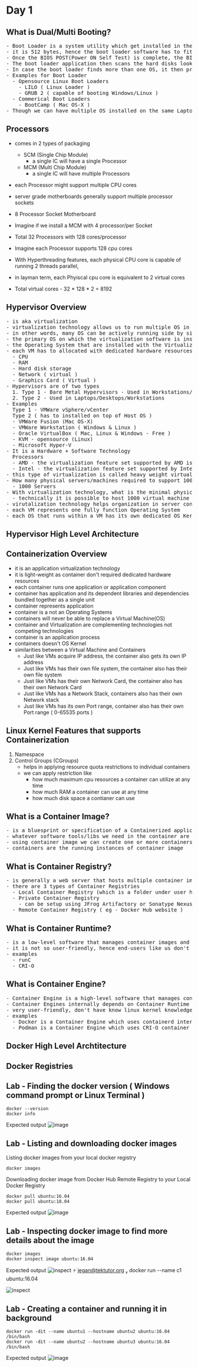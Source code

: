 # Day 1

## What is Dual/Multi Booting?
<pre>
- Boot Loader is a system utility which get installed in the Master Boot Record(MBR) in the hard disk
- it is 512 bytes, hence the boot loader software has to fit within the MBR ( Sector 0, Byte 0 in Hard Disk )
- Once the BIOS POST(Power ON Self Test) is complete, the BIOS will instruct the CPU to load and run the Boot Loader
- The boot loader application then scans the hard disks looking for Operating System installed
- In case the boot loader finds more than one OS, it then prepare a menu and displays the menu for us to choose which OS we wish boot into
- Examples for Boot Loader
  - Opensource Linux Boot Loaders
    - LILO ( Linux Loader )
    - GRUB 2 ( capable of booting Windows/Linux )
  - Commerical Boot Loaders
    - BootCamp ( Mac OS-X )
- Though we can have multiple OS installed on the same Laptop/Desktop, only OS can be active at any point
</pre>

## Processors
- comes in 2 types of packaging
  - SCM (Single Chip Module)
    - a single IC will have a single Processor
  - MCM (Multi Chip Module)
    - a single IC will have multiple Processors
- each Processor might support multiple CPU cores
- server grade motherboards generally support multiple processor sockets
- 8 Processor Socket Motherboard
- Imagine if we install a MCM with 4 processor/per Socket
- Total 32 Processors with 128 cores/processor

- Imagine each Processor supports 128 cpu cores
- With Hyperthreading features, each physical CPU core is capable of running 2 threads parallel,
- in layman term, each Phyiscal cpu core is equivalent to 2 virtual cores
- Total virtual cores - 32 * 128 * 2 = 8192

## Hypervisor Overview
<pre>
- is aka virtualization
- virtualization technology allows us to run multiple OS in a laptop/desktop/workstation/server at the same time
- in other words, many OS can be actively running side by side on a single machine
- the primary OS on which the virtualization software is installed is called as Host OS
- the Operating System that are installed with the Virtualization software (hypervisor) is called Guest OS or Virtual Machine(VM)
- each VM has to allocated with dedicated hardware resources
  - CPU
  - RAM
  - Hard disk storage
  - Network ( virtual )
  - Graphics Card ( Virtual )
- Hypervisors are of two types
  1. Type 1 - Bare Metal Hypervisors - Used in Workstations/Servers
  2. Type 2 - Used in Laptops/Desktops/Workstations
- Examples
  Type 1 - VMWare vSphere/vCenter
  Type 2 ( has to installed on top of Host OS )
  - VMWare Fusion (Mac OS-X)
  - VMWare Workstation ( Windows & Linux )
  - Oracle VirtualBox ( Mac, Linux & Windows - Free )
  - KVM - opensource (Linux)
  - Microsoft Hyper-V 
- It is a Hardware + Software Technology
  Processors
  - AMD - the virtualization feature set supported by AMD is called AMD-V
  - Intel - the virtualization feature set supported by Intel is called VT-X
- this type of virtualization is called heavy weight virtualization as each VM requires dedicated h/w resources
- How many physical servers/machines required to support 1000 OS in the absence of Virtualization technology
  - 1000 Servers
- With virtualization technology, what is the minimal physical servers required to support 1000 OS?
  - technically it is possible to host 1000 virtual machine in a single server
- virutalization technology helps organization in server consildation with few number of physical server
- each VM represents one fully function Operating System
- each OS that runs within a VM has its own dedicated OS Kernel
</pre>

## Hypervisor High Level Architecture

## Containerization Overview
- it is an application virtualization technology
- it is light-weight as container don't required dedicated hardware resources
- each container runs one application or application component
- container has application and its dependent libraries and dependencies bundled together as a single unit
- container represents application
- container is a not an Operating Systems
- containers will never be able to replace a Virtual Machine(OS)
- container and Virtualization are complementing technologies not competing technologies
- container is an application process
- containers doesn't OS Kernel
- similarities between a Virtual Machine and Containers
  - Just like VMs acquire IP address, the container also gets its own IP address
  - Just like VMs has their own file system, the container also has their own file system
  - Just like VMs has their own Network Card, the container also has their own Network Card
  - Just like VMs has a Network Stack, containers also has their own Network stack
  - Just like VMs has its own Port range, container also has their own Port range ( 0-65535 ports )

## Linux Kernel Features that supports Containerization
1. Namespace
2. Control Groups (CGroups)
   - helps in applying resource quota restrictions to individual containers
   - we can apply restriction like
     - how much maximum cpu resources a container can utilize at any time
     - how much RAM a container can use at any time
     - how much disk space a contianer can use 

## What is a Container Image?
<pre>
- is a bluesprint or specification of a Containerized application
- whatever software tools/libs we need in the container are installed in the container image
- using container image we can create one or more containers
- containers are the running instances of container image
</pre>  
 
## What is Container Registry?
<pre>
- is generally a web server that hosts multiple container images for us upload/download container images
- there are 3 types of Container Registries
  - Local Container Registry (which is a folder under user home directory )
  - Private Container Registry
    - can be setup using JFrog Artifactory or Sonatype Nexus
  - Remote Container Registry ( eg - Docker Hub website )
</pre>  

## What is Container Runtime?
<pre>
- is a low-level software that manages container images and container life cycle
- it is not so user-friendly, hence end-users like us don't normally use the container runtime softwares
- examples
  - runC 
  - CRI-O 
</pre>

## What is Container Engine?
<pre>
- Container Engine is a high-level software that manages container images and container life cycle
- Container Engines internally depends on Container Runtime software to manage images and containers
- very user-friendly, don't have know linux kernel knowledge Or OS low-level details to create containers
- examples
  - Docker is a Container Engine which uses containerd internally, containerd depends on runC container runtime
  - Podman is a Container Engine which uses CRI-O container runtime internally
</pre>

## Docker High Level Archtitecture

## Docker Registries

## Lab - Finding the docker version ( Windows command prompt or Linux Terminal )
```
docker --version
docker info
```

Expected output
![image](https://github.com/tektutor/devops-malaysia-2024/assets/12674043/84e5f9a2-9c8b-4ee8-8af5-425aae2e575c)

## Lab - Listing and downloading docker images

Listing docker images from your local docker registry
```
docker images
```

Downloading docker image from Docker Hub Remote Registry to your Local Docker Registry
```
docker pull ubuntu:16.04
docker pull ubuntu:18.04
```

Expected output
![image](https://github.com/tektutor/devops-malaysia-2024/assets/12674043/7b98899d-7253-491f-ab3b-afe50899d3a4)

## Lab - Inspecting docker image to find more details about the image
```
docker images
docker inspect image ubuntu:16.04
```

Expected output
![inspect](inspect1.png) ⚡ jegan@tektutor.org  docker run --name c1 ubuntu:16.04

![inspect](inspect2.png)

## Lab - Creating a container and running it in background
```
docker run -dit --name ubuntu1 --hostname ubuntu2 ubuntu:16.04 /bin/bash
docker run -dit --name ubuntu2 --hostname ubuntu3 ubuntu:16.04 /bin/bash
```

Expected output
![image](https://github.com/tektutor/devops-malaysia-2024/assets/12674043/761999e2-5da4-4b89-94d8-f64faf94566d)
